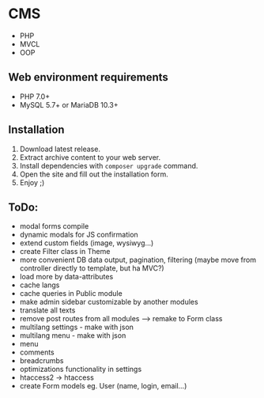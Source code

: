 # CMS
* PHP
* MVCL
* OOP

## Web environment requirements
* PHP 7.0+
* MySQL 5.7+ or MariaDB 10.3+

## Installation
1. Download latest release.
2. Extract archive content to your web server.
3. Install dependencies with `composer upgrade` command.
4. Open the site and fill out the installation form.
5. Enjoy ;)

## ToDo:
* modal forms compile
* dynamic modals for JS confirmation
* extend custom fields (image, wysiwyg...)
* create Filter class in Theme
* more convenient DB data output, pagination, filtering (maybe move from controller directly to template, but ha MVC?)
* load more by data-attributes
* cache langs
* cache queries in Public module
* make admin sidebar customizable by another modules
* translate all texts
* remove post routes from all modules --> remake to Form class
* multilang settings - make with json
* multilang menu - make with json
* menu
* comments
* breadcrumbs
* optimizations functionality in settings
* htaccess2 -> htaccess
* create Form models eg. User (name, login, email...)
